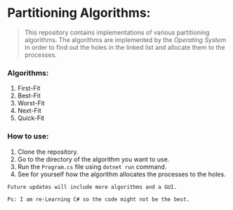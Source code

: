 # Partitioning Algorithms:

> This repository contains implementations of various partitioning algorithms.
> The algorithms are implemented by the *Operating System* in order to find out the holes in the linked list and allocate them to the processes.

### Algorithms:
1. First-Fit
2. Best-Fit 
3. Worst-Fit
4. Next-Fit
5. Quick-Fit

### How to use:
1. Clone the repository.
2. Go to the directory of the algorithm you want to use.
3. Run the `Program.cs` file using `dotnet run` command.
4. See for yourself how the algorithm allocates the processes to the holes.

`Future updates will include more algorithms and a GUI.`


`Ps: I am re-Learning C# so the code might not be the best.`
